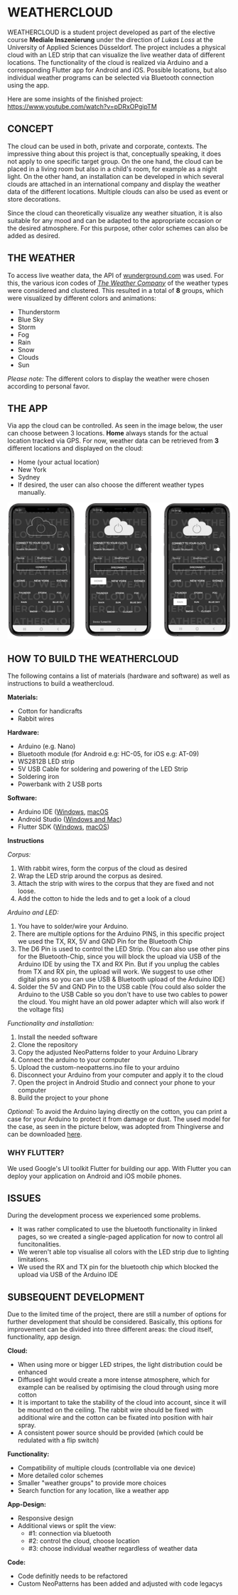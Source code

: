 # WEATHERCLOUD
WEATHERCLOUD is a student project developed as part of the elective course **Mediale Inszenierung** under the direction of *Lukas Loss* at the University of Applied Sciences Düsseldorf. The project includes a physical cloud with an LED strip that can visualize the live weather data of different locations. The functionality of the cloud is realized via Arduino and a corresponding Flutter app for Android and iOS. Possible locations, but also individual weather programs can be selected via Bluetooth connection using the app.

Here are some insights of the finished project: https://www.youtube.com/watch?v=pDRxOPgipTM


## CONCEPT
The cloud can be used in both, private and corporate, contexts. The impressive thing about this project is that, conceptually speaking, it does not apply to one specific target group. On the one hand, the cloud can be placed in a living room but also in a child's room, for example as a night light. On the other hand, an installation can be developed in which several clouds are attached in an international company and display the weather data of the different locations. Multiple clouds can also be used as event or store decorations. 

Since the cloud can theoretically visualize any weather situation, it is also suitable for any mood and can be adapted to the appropriate occasion or the desired atmosphere. For this purpose, other color schemes can also be added as desired.

## THE WEATHER
To access live weather data, the API of [wunderground.com](https://www.wunderground.com/) was used. For this, the various icon codes of [*The Weather Company*](https://docs.google.com/document/d/1qpc4QN3YDpGDGGNYVINh7tfeulcZ4fxPSC5f4KzpR_U/edit) of the weather types were considered and clustered. This resulted in a total of **8** groups, which were visualized by different colors and animations:

- Thunderstorm
- Blue Sky
- Storm
- Fog
- Rain
- Snow
- Clouds
- Sun

*Please note:*
The different colors to display the weather were chosen according to personal favor.

## THE APP
Via app the cloud can be controlled. As seen in the image below, the user can choose between 3 locations. **Home** always stands for the actual location tracked via GPS. For now, weather data can be retrieved from **3** different locations and displayed on the cloud:
- Home (your actual location)
- New York
- Sydney
- If desired, the user can also choose the different weather types manually.

![App for cloud controll](resources/AppFoto.png)

## HOW TO BUILD THE WEATHERCLOUD
The following contains a list of materials (hardware and software) as well as instructions to build a weathercloud.

**Materials:**
- Cotton for handicrafts
- Rabbit wires

**Hardware:**
- Arduino (e.g. Nano)
- Bluetooth module (for Android e.g: HC-05, for iOS e.g: AT-09)
- WS2812B LED strip
- 5V USB Cable for soldering and powering of the LED Strip
- Soldering iron
- Powerbank with 2 USB ports

**Software:**
- Arduino IDE ([Windows](https://www.arduino.cc/en/guide/windows#toc1), [macOS](https://www.arduino.cc/en/guide/macOSX)
- Android Studio ([Windows and Mac](https://developer.android.com/studio#downloads))
- Flutter SDK ([Windows](https://flutter.dev/docs/get-started/install/windows), [macOS](https://flutter.dev/docs/get-started/install/macos))

**Instructions**

*Corpus:*
1. With rabbit wires, form the corpus of the cloud as desired
2. Wrap the LED strip around the corpus as desired. 
3. Attach the strip with wires to the corpus that they are fixed and not loose.
4. Add the cotton to hide the leds and to get a look of a cloud

*Arduino and LED:*
1. You have to solder/wire your Arduino. 
2. There are multiple options for the Arduino PINS, in this specific project we used the TX, RX, 5V and GND Pin for the Bluetooth Chip 
3. The D6 Pin is used to control the LED Strip. 
(You can also use other pins for the Bluetooth-Chip, since you will block the upload via USB of the Arduino IDE by using the TX and RX Pin. But if you unplug the cables from TX and RX pin, the upload will work. We suggest to use other digital pins so you can use USB & Bluetooth upload of the Arduino IDE)
4. Solder the 5V and GND Pin to the USB cable
(You could also solder the Arduino to the USB Cable so you don't have to use two cables to power the cloud. You might have an old power adapter which will also work if the voltage fits)

*Functionality and installation:*
1. Install the needed software
2. Clone the repository
3. Copy the adjusted NeoPatterns folder to your Arduino Library
4. Connect the arduino to your computer
5. Upload the custom-neopatterns.ino file to your arduino
6. Disconnect your Arduino from your computer and apply it to the cloud
7. Open the project in Android Studio and connect your phone to your computer
8. Build the project to your phone

*Optional:*
To avoid the Arduino laying directly on the cotton, you can print a case for your Arduino to protect it from damage or dust. The used model for the case, as seen in the picture below, was adopted from Thingiverse and can be downloaded [here](https://www.thingiverse.com/thing:608121).



### WHY FLUTTER?
We used Google's UI toolkit Flutter for building our app. With Flutter you can deploy your application on Android and iOS mobile phones.

## ISSUES
During the development process we experienced some problems.
- It was rather complicated to use the bluetooth functionality in linked pages, so we created a single-paged application for now to control all funcitonalities.
- We weren't able top visualise all colors with the LED strip due to lighting limitations. 
- We used the RX and TX pin for the bluetooth chip which blocked the upload via USB of the Arduino IDE

## SUBSEQUENT DEVELOPMENT
Due to the limited time of the project, there are still a number of options for further development that should be considered. Basically, this options for improvement can be divided into three different areas: the cloud itself, functionality, app design.

**Cloud:**
- When using more or bigger LED stripes, the light distribution could be enhanced
- Diffused light would create a more intense atmosphere, which for example can be realised by optimising the cloud through using more cotton
- It is important to take the stability of the cloud into account, since it will be mounted on the ceiling. The rabbit wire should be fixed with additional wire and the cotton can be fixated into position with hair spray. 
- A consistent power source should be provided (which could be redulated with a flip switch)

**Functionality:**
- Compatibility of multiple clouds (controllable via one device)
- More detailed color schemes
- Smaller "weather groups" to provide more choices
- Search function for any location, like a weather app

**App-Design:**
- Responsive design
- Additional views or split the view:
  - #1: connection via bluetooth
  - #2: control the cloud, choose location
  - #3: choose individual weather regardless of weather data

**Code:**
- Code definitly needs to be refactored
- Custom NeoPatterns has been added and adjusted with code legacys
